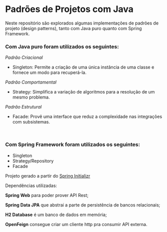 # Padrões de Projetos com Java

Neste repositório são explorados algumas implementações de padrões de projeto (design patterns), tanto com Java puro quanto com Spring Framework.

### Com **Java puro** foram utilizados os seguintes:

*Padrão Criacional*
- Singleton: Permite a criação de uma única instância de uma classe e fornece um modo para recuperá-la.

*Padrão Comportamental*
- Strategy: Simplifica a variação de algoritmos para a resolução de um mesmo problema.

*Padrão Estrutural*
- Facade: Provê uma interface que reduz a complexidade nas integrações com subsistemas.

<br>

### Com **Spring Framework** foram utilizados os seguintes:
- Singleton
- Strategy/Repository
- Facade

Projeto gerado a partir do [Spring Initializr](https://start.spring.io/)

Dependências utilizadas:

**Spring Web** para poder prover API Rest;

**Spring Data JPA** que abstrai a parte de persistência de bancos relacionais;

**H2 Database** é um banco de dados em memória;

**OpenFeign** consegue criar um cliente http pra consumir API externa.

